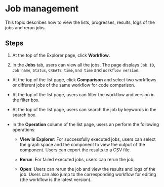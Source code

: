 # Job management

This topic describes how to view the lists, progresses, results, logs of the jobs and rerun jobs.

## Steps

1. At the top of the Explorer page, click **Workflow**.

2. In the **Jobs** tab, users can view all the jobs. The page displays `Job ID`, `Job name`, `Status`, `CREATE time`, `End time` and `Workflow version`.

  - At the top of the list page, click **Comparison** and select two workflows or different jobs of the same workflow for code comparison.

  - At the top of the list page, users can filter the workflow and version in the filter box.

  - At the top of the list page, users can search the job by keywords in the search box.

  - In the **Operation** column of the list page, users an perform the following operations:

    - **View in Explorer**: For successfully executed jobs, users can select the graph space and the component to view the output of the component. Users can export the results to a CSV file.

    - **Rerun**: For failed executed jobs, users can rerun the job.

    - **Open**: Users can rerun the job and view the results and logs of the job. Users can also jump to the corresponding workflow for editing (the workflow is the latest version).
